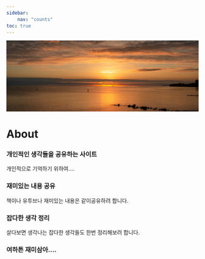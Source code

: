 ```yaml
---
sidebar:
    nav: "counts"
toc: true
---
```


<div class="title_image">
  <div class="t_img">
    <img src="/assets/images/sunrise-8235464.jpg" class="title_splash">
  </div>
</div>


# About

### 개인적인 생각들을 공유하는 사이트<br>

개인적으로 기억하기 위하여....<br>

### 재미있는 내용 공유

책이나 유투브나 재미있는 내용은 같이공유하려 합니다.

### 잡다한 생각 정리

살다보면 생각나는 잡다한 생각들도 한번 정리해보려 합니다.

### 여하튼 재미삼아....
